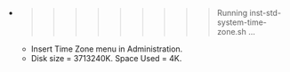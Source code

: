* >>>>>>>>> Running inst-std-system-time-zone.sh ...
  * Insert Time Zone menu in Administration.
  * Disk size = 3713240K. Space Used = 4K.
